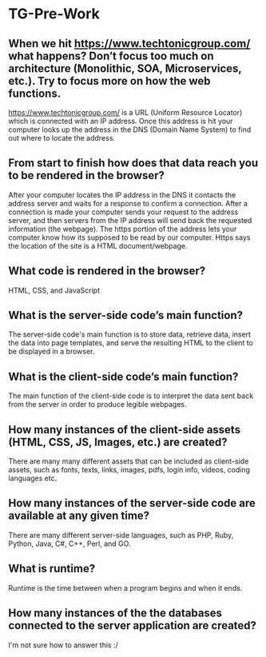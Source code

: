 # TG-Pre-Work

## When we hit https://www.techtonicgroup.com/ what happens? Don’t focus too much on architecture (Monolithic, SOA, Microservices, etc.). Try to focus more on how the web functions.

https://www.techtonicgroup.com/ is a URL (Uniform Resource Locator) which is connected with an IP address. Once this address is hit your computer looks up the address in the DNS (Domain Name System) to find out where to locate the address.

## From start to finish how does that data reach you to be rendered in the browser?

After your computer locates the IP address in the DNS it contacts the address server and waits for a response to confirm a connection. After a connection is made your computer sends your request to the address server, and then servers from the IP address will send back the requested information (the webpage). The https portion of the address lets your computer know how its supposed to be read by our computer. Https says the location of the site is a HTML document/webpage. 

## What code is rendered in the browser?

HTML, CSS, and JavaScript

## What is the server-side code’s main function?

The server-side code's main function is to store data, retrieve data, insert the data into page templates, and serve the resulting HTML to the client to be displayed in a browser.

## What is the client-side code’s main function?

The main function of the client-side code is to interpret the data sent back from the server in order to produce legible webpages.

## How many instances of the client-side assets (HTML, CSS, JS, Images, etc.) are created?

There are many many different assets that can be included as client-side assets, such as fonts, texts, links, images, pdfs, login info, videos, coding languages etc.

## How many instances of the server-side code are available at any given time?

There are many different server-side languages, such as PHP, Ruby, Python, Java, C#, C++, Perl, and GO.

## What is runtime?

Runtime is the time between when a program begins and when it ends.

## How many instances of the the databases connected to the server application are created?

I'm not sure how to answer this :/
